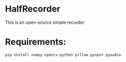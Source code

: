 # HalfRecorder
This is an open-source simple recorder
# Requirements:
`pip install numpy opencv-python pillow pynput pyaudio`
